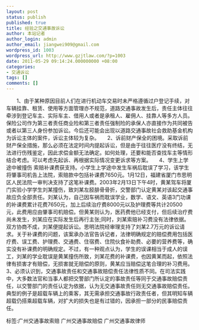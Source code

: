 ```yaml
---
layout: post
status: publish
published: true
title: 经验之交通事故诉讼
author: 本站记者
author_login: admin
author_email: jiangwei909@gmail.com
wordpress_id: 1003
wordpress_url: http://www.gzjtlaw.com/?p=1003
date: 2011-05-29 09:14:24.000000000 +08:00
categories:
- 交通诉讼
tags: []
comments: []
---
```

　　1、由于某种原因目前人们在进行机动车交易时未严格遵循过户登记手续，对车辆挂靠、租赁、使用等方面管理亦不规范，道路交通事故发生后，责任主体往往牵涉到登记车主、实际车主、借用人或者是承租人、雇佣人、挂靠人等多方人员。保险公司作为第三者责任商业险和第三者责任强制险的承保人亦直接作为共同被告或者以第三人身份参加诉讼。今后还可能会出现以道路交通事故社会救助基金机构为诉讼主体的案件，诉讼主体较为复杂。　　2、诉前财产保全的困境。采取诉前财产保全措施，那么必须在法定时间内提起诉讼，但是由于往往医疗没有终结，无法进行伤残鉴定，因此求偿金额无法确定。如何处理，还要和能否查找车主等情形结合考虑。可以考虑先起诉、再根据实际情况变更诉求等方案。　　4、学生上学途中被撞伤 索赔补课费获支持。小学生上学途中发生车祸后耽误了学习，该学生将肇事司机告上法院，索赔款中包括补课费7650元。1月12日，福建省厦门市思明区人民法院一审判决支持了这笔补课费。2003年2月13日下午4时，黄某驾车将厦门实验小学学生刘某撞伤，致刘某左胫腓骨骨折，交警部门认定黄某对该起交通事故应负全部责任。刘某认为，自己因车祸而耽误学业，数学、语文、英语3门功课的补课费累计花费7650元，加上后续治疗费8000元以及护理费等共计20500元，此费用应由肇事司机赔偿。但黄某则认为，医药费他已经支付，但后续治疗费尚未发生，刘某应在实际发生后再行主张;同时，刘某索赔补习费没有法律依据。双方协商不成，刘某便提起诉讼。思明法院经审理支持了刘某2.7万元的诉讼请求。关于补课费的问题，该案承办法官告诉记者，法律明确规定的赔偿费用包括医疗费、误工费、护理费、交通费、住宿费、住院伙食补助费、必要的营养费等，确实没有补课费的明确规定。不过，有一种观点认为，学生的误课相当于成人的误工，刘某的学业耽误是黄某撞伤所致，刘某花费的补课费，也因黄某而起，依照法律有损害才有赔偿，无损害就无赔偿的原则，黄某应当赔偿这笔合理的补习费用。　　3、必须认识到，交通事故责任和交通事故赔偿责任法律性质不同。在司法实践中，大多数法官和当事人都把交警部门所认定的事故责任等同于交通事故赔偿责任，以交警部门的责任认定为依据，认为无交通事故责任则无交通事故赔偿责任。典型的例子是超载车辆上的乘客，其无需承担交通事故行政责任者，但其明知车辆超载仍搭乘超载车辆，对扩大的损失也是有过错的，因承担一部分的民事赔偿责任。标签:广州交通事故索赔 广州交通事故赔偿 广州交通事故律师
